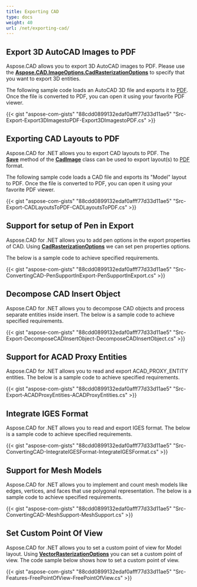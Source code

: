 ```yaml
---
title: Exporting CAD
type: docs
weight: 40
url: /net/exporting-cad/
---
```


## **Export 3D AutoCAD Images to PDF**

Aspose.CAD allows you to export 3D AutoCAD images to PDF. Please use the [**Aspose.CAD.ImageOptions.CadRasterizationOptions**](https://apireference.aspose.com/cad/net/aspose.cad.imageoptions/cadrasterizationoptions) to specify that you want to export 3D entities.

The following sample code loads an AutoCAD 3D file and exports it to [PDF](https://docs.fileformat.com/pdf/). Once the file is converted to PDF, you can open it using your favorite PDF viewer.

{{< gist "aspose-com-gists" "88cdd0899132edaf0afff77d33d11ae5" "Src-Export-Export3DImagestoPDF-Export3DImagestoPDF.cs" >}}

## **Exporting CAD Layouts to PDF**

Aspose.CAD for .NET allows you to export CAD layouts to PDF. The [**Save**](https://apireference.aspose.com/cad/net/aspose.cad/image/methods/save/index) method of the [**CadImage**](https://apireference.aspose.com/cad/net/aspose.cad.fileformats.cad/cadimage) class can be used to export layout(s) to [PDF](https://docs.fileformat.com/pdf/) format.

The following sample code loads a CAD file and exports its "Model" layout to PDF. Once the file is converted to PDF, you can open it using your favorite PDF viewer.

{{< gist "aspose-com-gists" "88cdd0899132edaf0afff77d33d11ae5" "Src-Export-CADLayoutsToPDF-CADLayoutsToPDF.cs" >}}

## **Support for setup of Pen in Export**

Aspose.CAD for .NET allows you to add pen options in the export properties of CAD. Using [**CadRasterizationOptions**](https://apireference.aspose.com/cad/net/aspose.cad.imageoptions/cadrasterizationoptions) we can set pen properties options.

The below is a sample code to achieve specified requirements.

{{< gist "aspose-com-gists" "88cdd0899132edaf0afff77d33d11ae5" "Src-ConvertingCAD-PenSupportInExport-PenSupportInExport.cs" >}}

## **Decompose CAD Insert Object**

Aspose.CAD for .NET allows you to decompose CAD objects and process separate entities inside insert. The below is a sample code to achieve specified requirements.

{{< gist "aspose-com-gists" "88cdd0899132edaf0afff77d33d11ae5" "Src-Export-DecomposeCADInsertObject-DecomposeCADInsertObject.cs" >}}

## **Support for ACAD Proxy Entities**

Aspose.CAD for .NET allows you to read and export ACAD_PROXY_ENTITY entities. The below is a sample code to achieve specified requirements.

{{< gist "aspose-com-gists" "88cdd0899132edaf0afff77d33d11ae5" "Src-Export-ACADProxyEntities-ACADProxyEntities.cs" >}}

## **Integrate IGES Format**

Aspose.CAD for .NET allows you to read and export IGES format. The below is a sample code to achieve specified requirements.

{{< gist "aspose-com-gists" "88cdd0899132edaf0afff77d33d11ae5" "Src-ConvertingCAD-IntegrateIGESFormat-IntegrateIGESFormat.cs" >}}

## **Support for Mesh Models**

Aspose.CAD for .NET allows you to implement and count mesh models like edges, vertices, and faces that use polygonal representation. The below is a sample code to achieve specified requirements.

{{< gist "aspose-com-gists" "88cdd0899132edaf0afff77d33d11ae5" "Src-ConvertingCAD-MeshSupport-MeshSupport.cs" >}}

## **Set Custom Point Of View**

Aspose.CAD for .NET allows you to set a custom point of view for Model layout. Using [**VectorRasterizationOptions**](https://apireference.aspose.com/cad/net/aspose.cad.imageoptions/vectorrasterizationoptions) you can set a custom point of view. The code sample below shows how to set a custom point of view.

{{< gist "aspose-com-gists" "88cdd0899132edaf0afff77d33d11ae5" "Src-Features-FreePointOfView-FreePointOfView.cs" >}}
